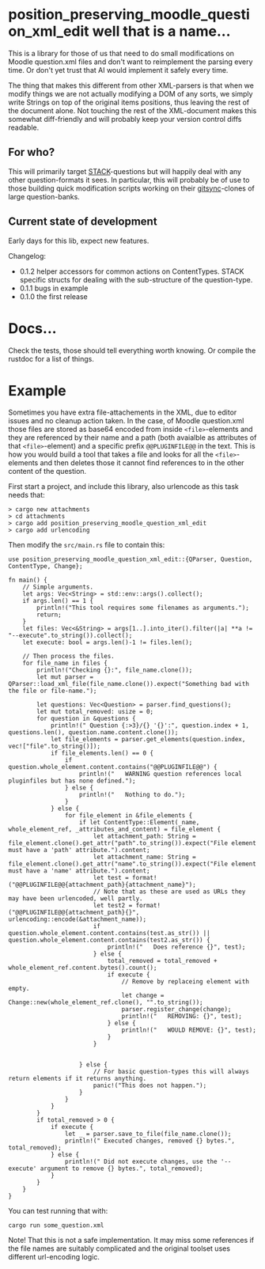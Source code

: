# position_preserving_moodle_question_xml_edit well that is a name...

This is a library for those of us that need to do small modifications on Moodle question.xml files and don't want to reimplement the parsing every time. Or don't yet trust that AI would implement it safely every time.

The thing that makes this different from other XML-parsers is that when we modify things we are not actually modifying a DOM of any sorts, we simply write Strings on top of the original items positions, thus leaving the rest of the document alone. Not touching the rest of the XML-document makes this somewhat diff-friendly and will probably keep your version control diffs readable.

## For who?

This will primarily target [STACK](https://stack-assessment.org/)-questions but will happily deal with any other question-formats it sees. In particular, this will probably be of use to those building quick modification scripts working on their [gitsync](https://github.com/maths/moodle-qbank_gitsync)-clones of large question-banks.

## Current state of development

Early days for this lib, expect new features.

Changelog:

 - 0.1.2 helper accessors for common actions on ContentTypes. STACK specific structs for dealing with the sub-structure of the question-type.
 - 0.1.1 bugs in example
 - 0.1.0 the first release


# Docs...

Check the tests, those should tell everything worth knowing. Or compile the rustdoc for a list of things.


# Example

Sometimes you have extra file-attachements in the XML, due to editor issues and no cleanup action taken. In the case, of Moodle question.xml those files are stored as base64 encoded from inside `<file>`-elements and they are referenced by their name and a path (both avaialble as attributes of that `<file>`-element) and a specific prefix `@@PLUGINFILE@@` in the text. This is how you would build a tool that takes a file and looks for all the `<file>`-elements and then deletes those it cannot find references to in the other content of the question.

First start a project, and include this library, also urlencode as this task needs that:
```
> cargo new attachments
> cd attachments
> cargo add position_preserving_moodle_question_xml_edit
> cargo add urlencoding
```
Then modify the `src/main.rs` file to contain this:
```
use position_preserving_moodle_question_xml_edit::{QParser, Question, ContentType, Change};

fn main() {
    // Simple arguments.
    let args: Vec<String> = std::env::args().collect();
    if args.len() == 1 {
        println!("This tool requires some filenames as arguments.");
        return;
    }
    let files: Vec<&String> = args[1..].into_iter().filter(|a| **a != "--execute".to_string()).collect();
    let execute: bool = args.len()-1 != files.len();

    // Then process the files.
    for file_name in files {
        println!("Checking {}:", file_name.clone());
        let mut parser = QParser::load_xml_file(file_name.clone()).expect("Something bad with the file or file-name.");

        let questions: Vec<Question> = parser.find_questions();
        let mut total_removed: usize = 0;
        for question in &questions {
            println!(" Question {:>3}/{} '{}':", question.index + 1, questions.len(), question.name.content.clone());
            let file_elements = parser.get_elements(question.index, vec!["file".to_string()]);
            if file_elements.len() == 0 {
                if question.whole_element.content.contains("@@PLUGINFILE@@") {
                    println!("   WARNING question references local pluginfiles but has none defined.");
                } else {
                    println!("   Nothing to do.");
                }
            } else {
                for file_element in &file_elements {
                    if let ContentType::Element(_name, whole_element_ref, _attributes_and_content) = file_element {
                        let attachment_path: String = file_element.clone().get_attr("path".to_string()).expect("File element must have a 'path' attribute.").content;
                        let attachment_name: String = file_element.clone().get_attr("name".to_string()).expect("File element must have a 'name' attribute.").content;
                        let test = format!("@@PLUGINFILE@@{attachment_path}{attachment_name}");
                        // Note that as these are used as URLs they may have been urlencoded, well partly.
                        let test2 = format!("@@PLUGINFILE@@{attachment_path}{}", urlencoding::encode(&attachment_name));
                        if question.whole_element.content.contains(test.as_str()) || question.whole_element.content.contains(test2.as_str()) {
                            println!("   Does reference {}", test);
                        } else {
                            total_removed = total_removed + whole_element_ref.content.bytes().count();
                            if execute {
                                // Remove by replaceing element with empty.
                                let change = Change::new(whole_element_ref.clone(), "".to_string());
                                parser.register_change(change);
                                println!("   REMOVING: {}", test);
                            } else {
                                println!("   WOULD REMOVE: {}", test);
                            }
                        }


                    } else {
                        // For basic question-types this will always return elements if it returns anything.
                        panic!("This does not happen.");
                    }
                }
            }
        }
        if total_removed > 0 {
            if execute {
                let _ = parser.save_to_file(file_name.clone());
                println!(" Executed changes, removed {} bytes.", total_removed);
            } else {
                println!(" Did not execute changes, use the '--execute' argument to remove {} bytes.", total_removed);
            }
        }
    }
}
```
You can test running that with:
```
cargo run some_question.xml
```
Note! That this is not a safe implementation. It may miss some references if the file names are suitably complicated and the original toolset uses different url-encoding logic.